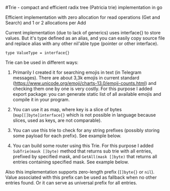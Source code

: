 #Trie - compact and efficient radix tree (Patricia trie) implementation in go

Efficient implementation with zero allocation for read operations (Get and Search) and 1 or 2 allocations per Add

Current implementation (due to lack of generics) uses interface{} to store values. But it's type defined as an alias, and you can easily copy source file and replace alias with any other nil'able type (pointer or other interface).

    type ValueType = interface{}

Trie can be used in different ways:

1. Primarily I created it for searching emojis in text (in Telegram messages). There are about 3,3k emojis in current standard (https://www.unicode.org/emoji/charts-13.0/emoji-counts.html) and checking them one by one is very costly. For this purpose I added export package: you can generate static list of all available emojis and compile it in your program. 

2. You can use it as map, where key is a slice of bytes (`map[[]byte]interface{}` which is not possible in language because slices, used as keys, are not comparable).

3. You can use this trie to check for any string prefixes (possibly storing some payload for each prefix). See example below.

4. You can build some router using this Trie. For this purpose I added `SubTrie(mask []byte)` method that returns sub trie with all entries, prefixed by specified mask, and `GetAll(mask []byte)` that returns all entries containing specified mask. See example below.

Also this implementation supports zero-length prefix (`[]byte{}` or `nil`). Value associated with this prefix can be used as fallback when no other entries found. Or it can serve as universal prefix for all entries.